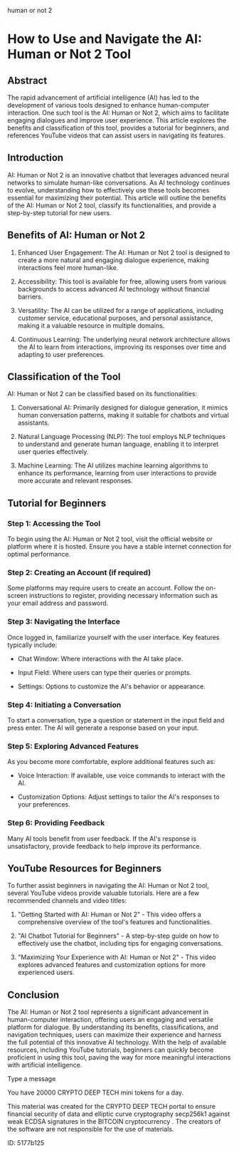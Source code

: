 human or not 2
# How to Use and Navigate the AI: Human or Not 2 Tool



## Abstract



The rapid advancement of artificial intelligence (AI) has led to the development of various tools designed to enhance human-computer interaction. One such tool is the AI: Human or Not 2, which aims to facilitate engaging dialogues and improve user experience. This article explores the benefits and classification of this tool, provides a tutorial for beginners, and references YouTube videos that can assist users in navigating its features.



## Introduction



AI: Human or Not 2 is an innovative chatbot that leverages advanced neural networks to simulate human-like conversations. As AI technology continues to evolve, understanding how to effectively use these tools becomes essential for maximizing their potential. This article will outline the benefits of the AI: Human or Not 2 tool, classify its functionalities, and provide a step-by-step tutorial for new users.



## Benefits of AI: Human or Not 2



1. Enhanced User Engagement: The AI: Human or Not 2 tool is designed to create a more natural and engaging dialogue experience, making interactions feel more human-like.



2. Accessibility: This tool is available for free, allowing users from various backgrounds to access advanced AI technology without financial barriers.



3. Versatility: The AI can be utilized for a range of applications, including customer service, educational purposes, and personal assistance, making it a valuable resource in multiple domains.



4. Continuous Learning: The underlying neural network architecture allows the AI to learn from interactions, improving its responses over time and adapting to user preferences.



## Classification of the Tool



AI: Human or Not 2 can be classified based on its functionalities:



1. Conversational AI: Primarily designed for dialogue generation, it mimics human conversation patterns, making it suitable for chatbots and virtual assistants.



2. Natural Language Processing (NLP): The tool employs NLP techniques to understand and generate human language, enabling it to interpret user queries effectively.



3. Machine Learning: The AI utilizes machine learning algorithms to enhance its performance, learning from user interactions to provide more accurate and relevant responses.



## Tutorial for Beginners



### Step 1: Accessing the Tool



To begin using the AI: Human or Not 2 tool, visit the official website or platform where it is hosted. Ensure you have a stable internet connection for optimal performance.



### Step 2: Creating an Account (if required)



Some platforms may require users to create an account. Follow the on-screen instructions to register, providing necessary information such as your email address and password.



### Step 3: Navigating the Interface



Once logged in, familiarize yourself with the user interface. Key features typically include:



- Chat Window: Where interactions with the AI take place.

- Input Field: Where users can type their queries or prompts.

- Settings: Options to customize the AI's behavior or appearance.



### Step 4: Initiating a Conversation



To start a conversation, type a question or statement in the input field and press enter. The AI will generate a response based on your input.



### Step 5: Exploring Advanced Features



As you become more comfortable, explore additional features such as:



- Voice Interaction: If available, use voice commands to interact with the AI.

- Customization Options: Adjust settings to tailor the AI's responses to your preferences.



### Step 6: Providing Feedback



Many AI tools benefit from user feedback. If the AI's response is unsatisfactory, provide feedback to help improve its performance.



## YouTube Resources for Beginners



To further assist beginners in navigating the AI: Human or Not 2 tool, several YouTube videos provide valuable tutorials. Here are a few recommended channels and video titles:



1. "Getting Started with AI: Human or Not 2" - This video offers a comprehensive overview of the tool's features and functionalities.



2. "AI Chatbot Tutorial for Beginners" - A step-by-step guide on how to effectively use the chatbot, including tips for engaging conversations.



3. "Maximizing Your Experience with AI: Human or Not 2" - This video explores advanced features and customization options for more experienced users.



## Conclusion



The AI: Human or Not 2 tool represents a significant advancement in human-computer interaction, offering users an engaging and versatile platform for dialogue. By understanding its benefits, classifications, and navigation techniques, users can maximize their experience and harness the full potential of this innovative AI technology. With the help of available resources, including YouTube tutorials, beginners can quickly become proficient in using this tool, paving the way for more meaningful interactions with artificial intelligence.



Type a message

You have 20000 CRYPTO DEEP TECH mini tokens for a day.


This material was created for the  CRYPTO DEEP TECH portal  to ensure financial security of data and elliptic curve cryptography  secp256k1 against weak ECDSA  signatures   in the  BITCOIN cryptocurrency . The creators of the software are not responsible for the use of materials.

 ID: 5177b125
